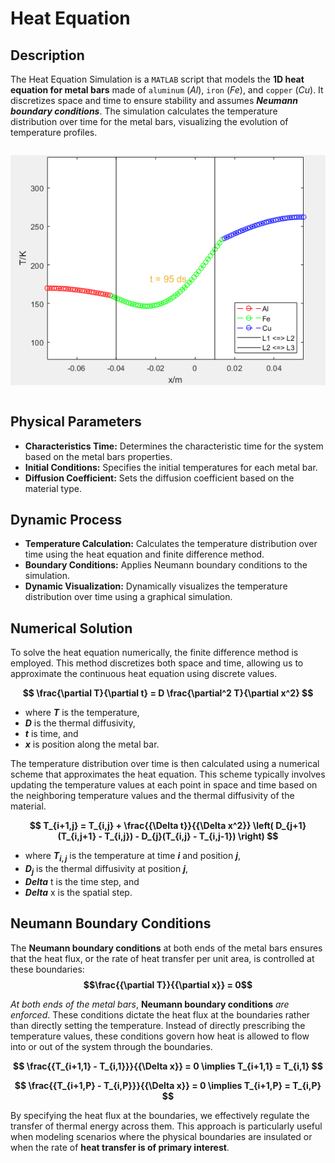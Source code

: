 # Heat Equation

## Description

The Heat Equation Simulation is a `MATLAB` script that models the **1D heat equation for metal bars** made of `aluminum` (*Al*), `iron` (*Fe*), and `copper` (*Cu*). It discretizes space and time to ensure stability and assumes ***Neumann boundary conditions***. The simulation calculates the temperature distribution over time for the metal bars, visualizing the evolution of temperature profiles.

<div style="display: flex; justify-content: center; align-items: center;">
    <p>
        <a href="https://github.com/justin-marian/heat-equation/tree/main/demo/simulation.mp4">
            <img src="images/final_result.png" alt="FINAL_RESULT" width="190%" height="auto">
        </a>
    </p>
</div>

## Physical Parameters

- **Characteristics Time:** Determines the characteristic time for the system based on the metal bars properties.
- **Initial Conditions:** Specifies the initial temperatures for each metal bar.
- **Diffusion Coefficient:** Sets the diffusion coefficient based on the material type.

## Dynamic Process

- **Temperature Calculation:** Calculates the temperature distribution over time using the heat equation and finite difference method.
- **Boundary Conditions:** Applies Neumann boundary conditions to the simulation.
- **Dynamic Visualization:** Dynamically visualizes the temperature distribution over time using a graphical simulation.

## Numerical Solution

To solve the heat equation numerically, the finite difference method is employed. This method discretizes both space and time, allowing us to approximate the continuous heat equation using discrete values.

**$$
\frac{\partial T}{\partial t} = D \frac{\partial^2 T}{\partial x^2}
$$**

- where **$T$** is the temperature,
- **$D$** is the thermal diffusivity,
- **$t$** is time, and
- **$x$** is position along the metal bar.

The temperature distribution over time is then calculated using a numerical scheme that approximates the heat equation. This scheme typically involves updating the temperature values at each point in space and time based on the neighboring temperature values and the thermal diffusivity of the material.

**$$
T_{i+1,j} = T_{i,j} + \frac{{\Delta t}}{{\Delta x^2}} \left( D_{j+1}(T_{i,j+1} - T_{i,j}) - D_{j}(T_{i,j} - T_{i,j-1}) \right)
$$**

- where **$T_{i,j}$** is the temperature at time **$i$** and position **$j$**,
- **$D_{j}$** is the thermal diffusivity at position **$j$**,
- **$Delta$** t is the time step, and
- **$Delta$** x is the spatial step.

## Neumann Boundary Conditions

The **Neumann boundary conditions** at both ends of the metal bars ensures that the heat flux, or the rate of heat transfer per unit area, is controlled at these boundaries:
**$$\frac{{\partial T}}{{\partial x}} = 0$$**

*At both ends of the metal bars*, **Neumann boundary conditions** *are enforced*. These conditions dictate the heat flux at the boundaries rather than directly setting the temperature. Instead of directly prescribing the temperature values, these conditions govern how heat is allowed to flow into or out of the system through the boundaries.

**$$
\frac{{T_{i+1,1} - T_{i,1}}}{{\Delta x}} = 0 \implies T_{i+1,1} = T_{i,1}
$$**

**$$
\frac{{T_{i+1,P} - T_{i,P}}}{{\Delta x}} = 0 \implies T_{i+1,P} = T_{i,P}
$$**

By specifying the heat flux at the boundaries, we effectively regulate the transfer of thermal energy across them. This approach is particularly useful when modeling scenarios where the physical boundaries are insulated or when the rate of **heat transfer is of primary interest**.
